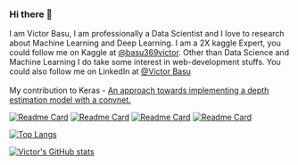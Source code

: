 ### Hi there 👋

I am Victor Basu, I am professionally a Data Scientist and I love to research about Machine Learning and Deep Learning. I am a 2X kaggle Expert, you could follow me on Kaggle at [@basu369victor](https://www.kaggle.com/basu369victor). Other than Data Science and Machine Learning I do take some interest in web-development stuffs.
You could also follow me on LinkedIn at [@Victor Basu](https://www.linkedin.com/in/victor-basu-520958147)<br><br>
My contribution to Keras - [An approach towards implementing a depth estimation model with a convnet.](https://keras.io/examples/vision/depth_estimation/)

[![Readme Card](https://github-readme-stats.vercel.app/api/pin/?username=victor369basu&repo=Real-time-stock-market-prediction)](https://github.com/victor369basu/Real-time-stock-market-prediction)
[![Readme Card](https://github-readme-stats.vercel.app/api/pin/?username=victor369basu&repo=End2EndAutomaticSpeechRecognition)](https://github.com/victor369basu/End2EndAutomaticSpeechRecognition)
[![Readme Card](https://github-readme-stats.vercel.app/api/pin/?username=victor369basu&repo=CycleGAN-with-Self-Attention)](https://github.com/victor369basu/CycleGAN-with-Self-Attention)
[![Readme Card](https://github-readme-stats.vercel.app/api/pin/?username=victor369basu&repo=Respiratory-diseases-recognition-through-respiratory-sound-with-the-help-of-deep-neural-network)](https://github.com/victor369basu/Respiratory-diseases-recognition-through-respiratory-sound-with-the-help-of-deep-neural-network)

[![Top Langs](https://github-readme-stats.vercel.app/api/top-langs/?username=victor369basu&langs_count=8&hide=jupyter%20notebook)](https://github.com/victor369basu/github-readme-stats)

[![Victor's GitHub stats](https://github-readme-stats.vercel.app/api?username=victor369basu&show_icons=true&theme=radical)](https://github.com/victor369basu/github-readme-stats)
